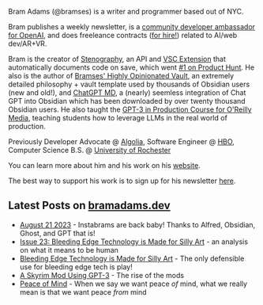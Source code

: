 Bram Adams (@bramses) is a writer and programmer based out of NYC. 

Bram publishes a weekly newsletter, is a [community developer ambassador for OpenAI](https://platform.openai.com/ambassadors), and does freeleance contracts ([for hire!](https://www.bramadams.dev/consulting/)) related to AI/web dev/AR+VR. 

Bram is the creator of [Stenography](https://stenography.dev), an API and [VSC Extension](https://marketplace.visualstudio.com/items?itemName=Stenography.stenography) that automatically documents code on save, which went [#1 on Product Hunt](https://www.producthunt.com/products/stenography#stenography). He also is the author of [Bramses' Highly Opinionated Vault](https://github.com/bramses/bramses-highly-opinionated-vault-2023), an extremely detailed philosophy + vault template used by thousands of Obsidian users (new and old!), and [ChatGPT MD](https://github.com/bramses/chatgpt-md), a (nearly) seemless integration of Chat GPT into Obsidian which has been downloaded by over twenty thousand Obsidian users. He also taught the [GPT-3 in Production Course for O'Reilly Media](https://www.oreilly.com/live-events/gpt-3-in-production/0636920065944/0636920071443/), teaching students how to leverage LLMs in the real world of production.

Previously Developer Advocate @ [Algolia](https://www.algolia.com/), Software Engineer @ [HBO](https://www.hbo.com/), Computer Science B.S. @ [University of Rochester](https://rochester.edu/)

You can learn more about him and his work on his [website](https://www.bramadams.dev/about/). 

The best way to support his work is to sign up for his newsletter [here](https://www.bramadams.dev/#/portal/).


## Latest Posts on [bramadams.dev](https://www.bramadams.dev/)

<!--START_SECTION:feed-->
* [August 21 2023](https:&#x2F;&#x2F;www.bramadams.dev&#x2F;202308211834&#x2F;) - Instabrams are back baby! Thanks to Alfred, Obsidian, Ghost, and GPT that is!
* [Issue 23: Bleeding Edge Technology is Made for Silly Art](https:&#x2F;&#x2F;www.bramadams.dev&#x2F;202308202158&#x2F;) - an analysis on what it means to be human
* [Bleeding Edge Technology is Made for Silly Art](https:&#x2F;&#x2F;www.bramadams.dev&#x2F;202308192019&#x2F;) - The only defensible use for bleeding edge tech is play!
* [A Skyrim Mod Using GPT-3](https:&#x2F;&#x2F;www.bramadams.dev&#x2F;a-skyrim-mod-using-gpt-3&#x2F;) - The rise of the mods
* [Peace of Mind](https:&#x2F;&#x2F;www.bramadams.dev&#x2F;peace-of-mind&#x2F;) - When we say we want peace *of* mind, what we really mean is that we want peace *from* mind
<!--END_SECTION:feed-->
